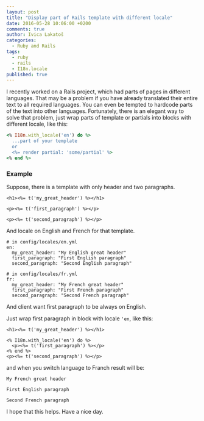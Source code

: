 ```yaml
---
layout: post
title: "Display part of Rails template with different locale"
date: 2016-05-28 10:06:00 +0200
comments: true
author: Ivica Lakatoš
categories: 
  - Ruby and Rails
tags: 
  - ruby
  - rails
  - I18n.locale
published: true
---
```


I recently worked on a Rails project, which had parts of pages in different languages. That may be a problem if you have already translated their entire text to all required languages. You can even be tempted to hardcode parts of the text into other languages. Fortunately, there is an elegant way to solve that problem, just wrap parts of template or partials into blocks with different locale, like this:

``` ruby
<% I18n.with_locale('en') do %>
  ...part of your template
  or
  <%= render partial: 'some/partial' %>
<% end %>
```

### Example

Suppose, there is a template with only header and two paragraphs.

``` 
<h1><%= t('my_great_header') %></h1>

<p><%= t('first_paragraph') %></p>

<p><%= t('second_paragraph') %></p>
```
And locale on English and French for that template.

```
# in config/locales/en.yml
en:
  my_great_header: "My English great header"
  first_paragraph: "First English paragraph"
  second_paragraph: "Second English paragraph"
  
# in config/locales/fr.yml
fr:
  my_great_header: "My French great header"
  first_paragraph: "First French paragraph"
  second_paragraph: "Second French paragraph"
```

<!--more-->

And client want first paragraph to be always on English.

Just wrap first paragraph in block with locale `'en`, like this:

```
<h1><%= t('my_great_header') %></h1>

<% I18n.with_locale('en') do %>
  <p><%= t('first_paragraph') %></p>
<% end %>
<p><%= t('second_paragraph') %></p>
```
and when you switch language to Franch result will be:

``` text
My French great header

First English paragraph

Second French paragraph
```

I hope that this helps. Have a nice day. 